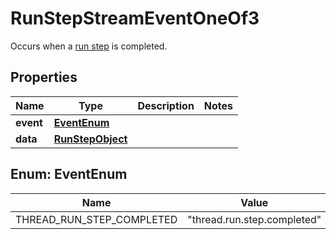 

# RunStepStreamEventOneOf3

Occurs when a [run step](/docs/api-reference/run-steps/step-object) is completed.

## Properties

| Name | Type | Description | Notes |
|------------ | ------------- | ------------- | -------------|
|**event** | [**EventEnum**](#EventEnum) |  |  |
|**data** | [**RunStepObject**](RunStepObject.md) |  |  |



## Enum: EventEnum

| Name | Value |
|---- | -----|
| THREAD_RUN_STEP_COMPLETED | &quot;thread.run.step.completed&quot; |



